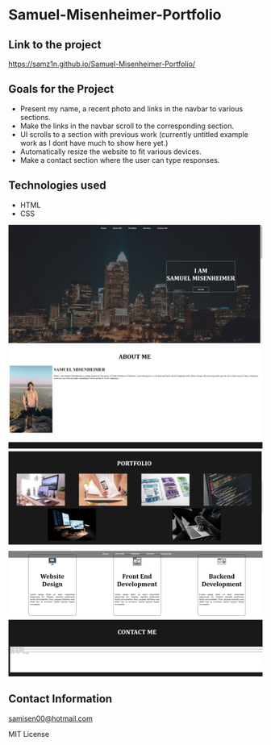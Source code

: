 # Samuel-Misenheimer-Portfolio

## Link to the project
https://samz1n.github.io/Samuel-Misenheimer-Portfolio/

## Goals for the Project
* Present my name, a recent photo and links in the navbar to various sections.
* Make the links in the navbar scroll to the corresponding section.
* UI scrolls to a section with previous work (currently untitled example work as I dont have much to show here yet.)
* Automatically resize the website to fit various devices.
* Make a contact section where the user can type responses.

## Technologies used
* HTML
* CSS
<img src="./assets/sc1.PNG"/>
<img src="./assets/sc2.PNG"/>
<img src="./assets/sc3.PNG"/>
<img src="./assets/sc4.PNG"/>

## Contact Information
samisen00@hotmail.com

MIT License
